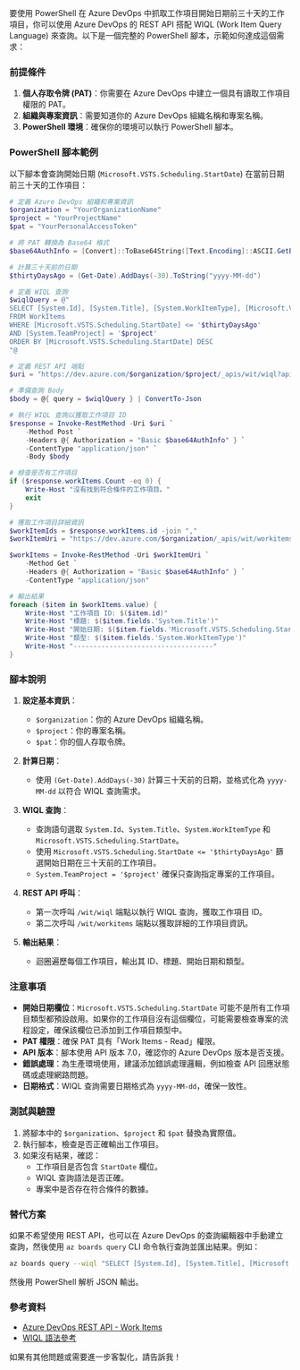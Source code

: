 要使用 PowerShell 在 Azure DevOps 中抓取工作項目開始日期前三十天的工作項目，你可以使用 Azure DevOps 的 REST API 搭配 WIQL (Work Item Query Language) 來查詢。以下是一個完整的 PowerShell 腳本，示範如何達成這個需求：

### 前提條件
1. **個人存取令牌 (PAT)**：你需要在 Azure DevOps 中建立一個具有讀取工作項目權限的 PAT。
2. **組織與專案資訊**：需要知道你的 Azure DevOps 組織名稱和專案名稱。
3. **PowerShell 環境**：確保你的環境可以執行 PowerShell 腳本。

### PowerShell 腳本範例
以下腳本會查詢開始日期 (`Microsoft.VSTS.Scheduling.StartDate`) 在當前日期前三十天的工作項目：

```powershell
# 定義 Azure DevOps 組織和專案資訊
$organization = "YourOrganizationName"
$project = "YourProjectName"
$pat = "YourPersonalAccessToken"

# 將 PAT 轉換為 Base64 格式
$base64AuthInfo = [Convert]::ToBase64String([Text.Encoding]::ASCII.GetBytes(":$pat"))

# 計算三十天前的日期
$thirtyDaysAgo = (Get-Date).AddDays(-30).ToString("yyyy-MM-dd")

# 定義 WIQL 查詢
$wiqlQuery = @"
SELECT [System.Id], [System.Title], [System.WorkItemType], [Microsoft.VSTS.Scheduling.StartDate]
FROM WorkItems
WHERE [Microsoft.VSTS.Scheduling.StartDate] <= '$thirtyDaysAgo'
AND [System.TeamProject] = '$project'
ORDER BY [Microsoft.VSTS.Scheduling.StartDate] DESC
"@

# 定義 REST API 端點
$uri = "https://dev.azure.com/$organization/$project/_apis/wit/wiql?api-version=7.0"

# 準備查詢 Body
$body = @{ query = $wiqlQuery } | ConvertTo-Json

# 執行 WIQL 查詢以獲取工作項目 ID
$response = Invoke-RestMethod -Uri $uri `
    -Method Post `
    -Headers @{ Authorization = "Basic $base64AuthInfo" } `
    -ContentType "application/json" `
    -Body $body

# 檢查是否有工作項目
if ($response.workItems.Count -eq 0) {
    Write-Host "沒有找到符合條件的工作項目。"
    exit
}

# 獲取工作項目詳細資訊
$workItemIds = $response.workItems.id -join ","
$workItemUri = "https://dev.azure.com/$organization/_apis/wit/workitems?ids=$workItemIds&api-version=7.0"

$workItems = Invoke-RestMethod -Uri $workItemUri `
    -Method Get `
    -Headers @{ Authorization = "Basic $base64AuthInfo" } `
    -ContentType "application/json"

# 輸出結果
foreach ($item in $workItems.value) {
    Write-Host "工作項目 ID: $($item.id)"
    Write-Host "標題: $($item.fields.'System.Title')"
    Write-Host "開始日期: $($item.fields.'Microsoft.VSTS.Scheduling.StartDate')"
    Write-Host "類型: $($item.fields.'System.WorkItemType')"
    Write-Host "-----------------------------------"
}
```

### 腳本說明
1. **設定基本資訊**：
   - `$organization`：你的 Azure DevOps 組織名稱。
   - `$project`：你的專案名稱。
   - `$pat`：你的個人存取令牌。

2. **計算日期**：
   - 使用 `(Get-Date).AddDays(-30)` 計算三十天前的日期，並格式化為 `yyyy-MM-dd` 以符合 WIQL 查詢需求。

3. **WIQL 查詢**：
   - 查詢語句選取 `System.Id`、`System.Title`、`System.WorkItemType` 和 `Microsoft.VSTS.Scheduling.StartDate`。
   - 使用 `Microsoft.VSTS.Scheduling.StartDate <= '$thirtyDaysAgo'` 篩選開始日期在三十天前的工作項目。
   - `System.TeamProject = '$project'` 確保只查詢指定專案的工作項目。

4. **REST API 呼叫**：
   - 第一次呼叫 `/wit/wiql` 端點以執行 WIQL 查詢，獲取工作項目 ID。
   - 第二次呼叫 `/wit/workitems` 端點以獲取詳細的工作項目資訊。

5. **輸出結果**：
   - 迴圈遍歷每個工作項目，輸出其 ID、標題、開始日期和類型。

### 注意事項
- **開始日期欄位**：`Microsoft.VSTS.Scheduling.StartDate` 可能不是所有工作項目類型都預設啟用。如果你的工作項目沒有這個欄位，可能需要檢查專案的流程設定，確保該欄位已添加到工作項目類型中。
- **PAT 權限**：確保 PAT 具有「Work Items - Read」權限。
- **API 版本**：腳本使用 API 版本 7.0，確認你的 Azure DevOps 版本是否支援。
- **錯誤處理**：為生產環境使用，建議添加錯誤處理邏輯，例如檢查 API 回應狀態碼或處理網路問題。
- **日期格式**：WIQL 查詢需要日期格式為 `yyyy-MM-dd`，確保一致性。

### 測試與驗證
1. 將腳本中的 `$organization`、`$project` 和 `$pat` 替換為實際值。
2. 執行腳本，檢查是否正確輸出工作項目。
3. 如果沒有結果，確認：
   - 工作項目是否包含 `StartDate` 欄位。
   - WIQL 查詢語法是否正確。
   - 專案中是否存在符合條件的數據。

### 替代方案
如果不希望使用 REST API，也可以在 Azure DevOps 的查詢編輯器中手動建立查詢，然後使用 `az boards query` CLI 命令執行查詢並匯出結果。例如：

```bash
az boards query --wiql "SELECT [System.Id], [System.Title], [Microsoft.VSTS.Scheduling.StartDate] FROM WorkItems WHERE [Microsoft.VSTS.Scheduling.StartDate] <= @Today - 30 AND [System.TeamProject] = 'YourProjectName'" --output json
```

然後用 PowerShell 解析 JSON 輸出。

### 參考資料
- [Azure DevOps REST API - Work Items](https://learn.microsoft.com/en-us/rest/api/azure/devops/wit/?view=azure-devops-rest-7.0)[](https://learn.microsoft.com/en-us/azure/devops/integrate/quickstarts/work-item-quickstart?view=azure-devops)
- [WIQL 語法參考](https://learn.microsoft.com/en-us/azure/devops/boards/queries/wiql-syntax?view=azure-devops)[](https://learn.microsoft.com/en-us/azure/devops/boards/queries/query-by-date-or-current-iteration?view=azure-devops)

如果有其他問題或需要進一步客製化，請告訴我！
